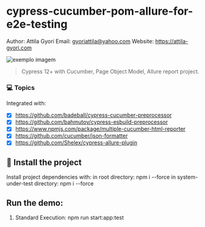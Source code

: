 # cypress-cucumber-pom-allure-for-e2e-testing

Author: Attila Gyori
Email: gyoriattila@yahoo.com
Website: https://attila-gyori.com

<img src="https://media-exp1.licdn.com/dms/image/C4E0BAQF1dg2KtKFdPg/company-logo_200_200/0/1626295436859?e=2159024400&v=beta&t=Ib_T9PXXQxkHRKnj3Oe65EKuR6EAh01IgAA6IGvU0FY" alt="exemplo imagem">

> Cypress 12+ with Cucumber, Page Object Model, Allure report project.

### 💻 Topics

Integrated with:

- [x] https://github.com/badeball/cypress-cucumber-preprocessor
- [x] https://github.com/bahmutov/cypress-esbuild-preprocessor
- [x] https://www.npmjs.com/package/multiple-cucumber-html-reporter
- [x] https://github.com/cucumber/json-formatter
- [x] https://github.com/Shelex/cypress-allure-plugin

## 🚀 Install the project

Install project dependencies with:
in root directory: npm i --force
in system-under-test directory: npm i --force

## Run the demo:

1. Standard Execution: npm run start:app:test
